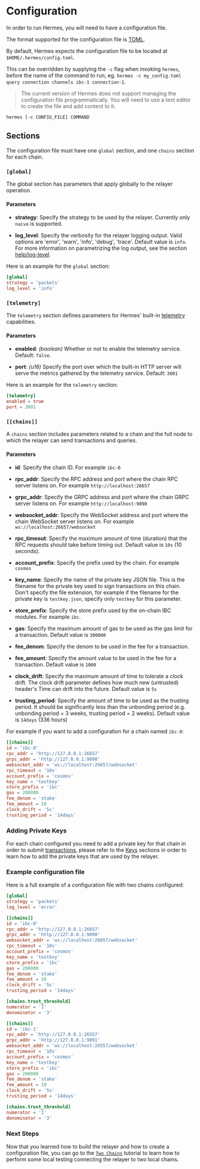# Configuration

In order to run Hermes, you will need to have a configuration file.

The format supported for the configuration file is [TOML](https://toml.io/en/).

By default, Hermes expects the configuration file to be located at `$HOME/.hermes/config.toml`.

This can be overridden by supplying the `-c` flag when invoking `hermes`, before the
name of the command to run, eg. `hermes -c my_config.toml query connection channels ibc-1 connection-1`.

> The current version of Hermes does not support managing the configuration file programmatically.
> You will need to use a text editor to create the file and add content to it.

```bash
hermes [-c CONFIG_FILE] COMMAND
```

## Sections

The configuration file must have one `global` section, and one `chains` section for each chain.

### `[global]`

The global section has parameters that apply globally to the relayer operation.

#### Parameters

* __strategy__: Specify the strategy to be used by the relayer. Currently only `naive` is supported.

* __log_level__: Specify the verbosity for the relayer logging output. Valid options are 'error', 'warn', 'info', 'debug', 'trace'. Default value is `info`.
For more information on parametrizing the log output, see the section
  [help/log-level][log-level].

Here is an example for the `global` section:

```toml
[global]
strategy = 'packets'
log_level = 'info'
```

### `[telemetry]`

The `telemetry` section defines parameters for Hermes' built-in [telemetry](telemetry.md) capabilities.

#### Parameters

* __enabled__: *(boolean)* Whether or not to enable the telemetry service. Default: `false`.

* __port__: *(u16)* Specify the port over which the built-in HTTP server will serve the metrics gathered by the telemetry service. Default: `3001`

Here is an example for the `telemetry` section:

```toml
[telemetry]
enabled = true
port = 3001
```

### `[[chains]]`

A `chains` section includes parameters related to a chain and the full node to which the relayer can send transactions and queries.

#### Parameters

* __id__: Specify the chain ID. For example `ibc-0`

* __rpc_addr__: Specify the RPC address and port where the chain RPC server listens on. For example `http://localhost:26657`

* __grpc_addr__: Specify the GRPC address and port where the chain GRPC server listens on. For example `http://localhost:9090`

* __websocket_addr__: Specify the WebSocket address and port where the chain WebSocket server listens on. For example `ws://localhost:26657/websocket`

* __rpc_timeout__: Specify the maximum amount of time (duration) that the RPC requests should take before timing out. Default value is `10s` (10 seconds).

* __account_prefix__: Specify the prefix used by the chain. For example `cosmos`

* __key_name__: Specify the name of the private key JSON file. This is the filename for the private key used to sign transactions on this chain. Don't specify the file extension, for example if the filename for the private key is `testkey.json`, specify only `testkey` for this parameter.

* __store_prefix__: Specify the store prefix used by the on-chain IBC modules. For example `ibc`.

* __gas__: Specify the maximum amount of gas to be used as the gas limit for a transaction. Default value is `300000`

* __fee_denom__: Specify the denom to be used in the fee for a transaction.

* __fee_amount__: Specify the amount value to be used in the fee for a transaction. Default value is `1000`

* __clock_drift__: Specify the maximum amount of time to tolerate a clock drift. The clock drift parameter defines how much new (untrusted) header's Time can drift into the future. Default value is `5s`

* __trusting_period__: Specify the amount of time to be used as the trusting period. It should be significantly less than the unbonding period (e.g. unbonding period = 3 weeks, trusting period = 2 weeks). Default value is `14days` (336 hours)

For example if you want to add a configuration for a chain named `ibc-0`:

```toml
[[chains]]
id = 'ibc-0'
rpc_addr = 'http://127.0.0.1:26657'
grpc_addr = 'http://127.0.0.1:9090'
websocket_addr = 'ws://localhost:26657/websocket'
rpc_timeout = '10s'
account_prefix = 'cosmos'
key_name = 'testkey'
store_prefix = 'ibc'
gas = 200000
fee_denom = 'stake'
fee_amount = 10
clock_drift = '5s'
trusting_period = '14days'
```

### Adding Private Keys

For each chain configured you need to add a private key for that chain in order to submit [transactions](./commands/raw/index.md), please refer to the [Keys](./commands/keys/index.md) sections in order to learn how to add the private keys that are used by the relayer.

### Example configuration file

Here is a full example of a configuration file with two chains configured:

```toml
[global]
strategy = 'packets'
log_level = 'error'

[[chains]]
id = 'ibc-0'
rpc_addr = 'http://127.0.0.1:26657'
grpc_addr = 'http://127.0.0.1:9090'
websocket_addr = 'ws://localhost:26657/websocket'
rpc_timeout = '10s'
account_prefix = 'cosmos'
key_name = 'testkey'
store_prefix = 'ibc'
gas = 200000
fee_denom = 'stake'
fee_amount = 10
clock_drift = '5s'
trusting_period = '14days'

[chains.trust_threshold]
numerator = '1'
denominator = '3'

[[chains]]
id = 'ibc-1'
rpc_addr = 'http://127.0.0.1:26557'
grpc_addr = 'http://127.0.0.1:9091'
websocket_addr = 'ws://localhost:26557/websocket'
rpc_timeout = '10s'
account_prefix = 'cosmos'
key_name = 'testkey'
store_prefix = 'ibc'
gas = 200000
fee_denom = 'stake'
fee_amount = 10
clock_drift = '5s'
trusting_period = '14days'

[chains.trust_threshold]
numerator = '1'
denominator = '3'
```

### Next Steps

Now that you learned how to build the relayer and how to create a configuration file, you can go to the [`Two Chains`](./tutorials/local-chains/index.md) tutorial to learn how to perform some local testing connecting the relayer to two local chains.

[log-level]: ./help.html#parametrizing-the-log-output-level
